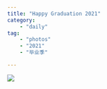 ```yaml
---
title: "Happy Graduation 2021"
category:
    - "daily" 
tag:
    - "photos"
    - "2021"
    - "毕业季"

---
```



![](https://res.cloudinary.com/dhyonw6zc/image/upload/v1625489054/abde8a25fb204bd679a636be694f96e.jpg) 
